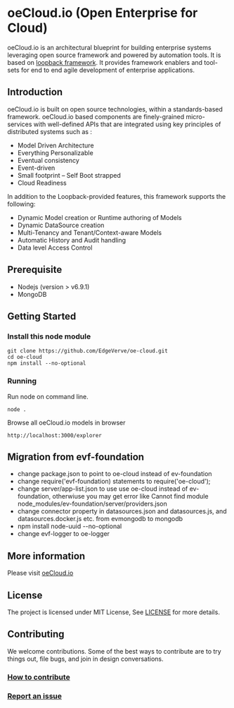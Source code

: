 <!--
©2015-2016 EdgeVerve Systems Limited (a fully owned Infosys subsidiary), Bangalore, India. All Rights Reserved.
-->
# oeCloud.io (Open Enterprise for Cloud)

oeCloud.io is an architectural blueprint for building enterprise systems leveraging open source framework and powered by automation tools. It is based on [loopback framework](https://github.com/strongloop/loopback). 
It provides framework enablers and tool-sets for end to end agile development of enterprise applications.

## Introduction
oeCloud.io is built on open source technologies, within a standards-based framework. oeCloud.io based components are finely-grained micro-services with well-defined APIs that are integrated using key principles of distributed systems such as :

* Model Driven Architecture
* Everything Personalizable
* Eventual consistency
* Event-driven
* Small footprint – Self Boot strapped
* Cloud Readiness

In addition to the Loopback-provided features, this framework supports the following:

* Dynamic Model creation or Runtime authoring of Models
* Dynamic DataSource creation
* Multi-Tenancy and Tenant/Context-aware Models
* Automatic History and Audit handling
* Data level Access Control

## Prerequisite

* Nodejs (version > v6.9.1)
* MongoDB

## Getting Started

### Install this node module 
```
git clone https://github.com/EdgeVerve/oe-cloud.git 
cd oe-cloud
npm install --no-optional
```

### Running

Run node on command line.

```
node .
```

Browse all oeCloud.io models in browser 

```
http://localhost:3000/explorer
```

## Migration from evf-foundation
* change package.json to point to oe-cloud instead of ev-foundation
* change require('evf-foundation) statements to require('oe-cloud');
* change server/app-list.json to use use oe-cloud instead of ev-foundation, otherwiuse you may get error like
Cannot find module node_modules/ev-foundation/server/providers.json
* change connector property in datasources.json and datasources.js, and datasources.docker.js etc. from evmongodb to mongodb
* npm install node-uuid --no-optional
* change evf-logger to oe-logger

## More information

Please visit [oeCloud.io](https://www.oecloud.io)

## License
The project is licensed under MIT License, See [LICENSE](./LICENSE) for more details.

## Contributing
We welcome contributions. Some of the best ways to contribute are to try things out, file bugs, and join in design conversations. 

### [How to contribute](./CONTRIBUTION.md)

### [Report an issue](https://github.com/EdgeVerve/oe-cloud/issues)

